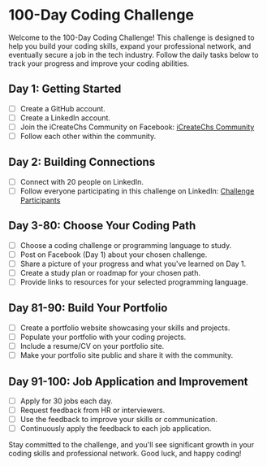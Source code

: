 # 100-Day Coding Challenge

Welcome to the 100-Day Coding Challenge! This challenge is designed to help you build your coding skills, expand your professional network, and eventually secure a job in the tech industry. Follow the daily tasks below to track your progress and improve your coding abilities.

## Day 1: Getting Started
- [ ] Create a GitHub account.
- [ ] Create a LinkedIn account.
- [ ] Join the iCreateChs Community on Facebook: [iCreateChs Community](https://www.facebook.com/groups/icreatechs.community/permalink/869888794526073/?mibextid=S66gvF)
- [ ] Follow each other within the community.

## Day 2: Building Connections
- [ ] Connect with 20 people on LinkedIn.
- [ ] Follow everyone participating in this challenge on LinkedIn: [Challenge Participants](https://www.facebook.com/groups/icreatechs.community/permalink/869888667859419/?mibextid=S66gvF)

## Day 3-80: Choose Your Coding Path
- [ ] Choose a coding challenge or programming language to study.
- [ ] Post on Facebook (Day 1) about your chosen challenge.
- [ ] Share a picture of your progress and what you've learned on Day 1.
- [ ] Create a study plan or roadmap for your chosen path.
- [ ] Provide links to resources for your selected programming language.

## Day 81-90: Build Your Portfolio
- [ ] Create a portfolio website showcasing your skills and projects.
- [ ] Populate your portfolio with your coding projects.
- [ ] Include a resume/CV on your portfolio site.
- [ ] Make your portfolio site public and share it with the community.

## Day 91-100: Job Application and Improvement
- [ ] Apply for 30 jobs each day.
- [ ] Request feedback from HR or interviewers.
- [ ] Use the feedback to improve your skills or communication.
- [ ] Continuously apply the feedback to each job application.

Stay committed to the challenge, and you'll see significant growth in your coding skills and professional network. Good luck, and happy coding!

